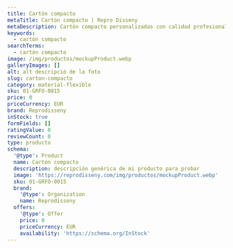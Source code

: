 ```yaml
---
title: Cartón compacto
metaTitle: Cartón compacto | Repro Disseny
metaDescription: Cartón compacto personalizadas con calidad profesional en Cataluña.
keywords:
  - cartón compacto
searchTerms:
  - cartón compacto
image: /img/productos/mockupProduct.webp
galleryImages: []
alt: alt descripció de la foto
slug: carton-compacto
category: material-flexible
sku: 01-GRFO-0015
price: 0
priceCurrency: EUR
brand: Reprodisseny
inStock: true
formFields: []
ratingValue: 0
reviewCount: 0
type: producto
schema:
  '@type': Product
  name: Cartón compacto
  description: descripción genérica de mi producto para probar
  image: 'https://reprodisseny.com/img/productos/mockupProduct.webp'
  sku: 01-GRFO-0015
  brand:
    '@type': Organization
    name: Reprodisseny
  offers:
    '@type': Offer
    price: 0
    priceCurrency: EUR
    availability: 'https://schema.org/InStock'
---
```


